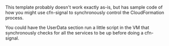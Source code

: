 This template probably doesn't work exactly as-is, but has sample code of how you might use cfn-signal to synchronously control the CloudFormation process.

You could have the UserData section run a little script in the VM that synchronously checks for all the services to be up before doing a cfn-signal.
